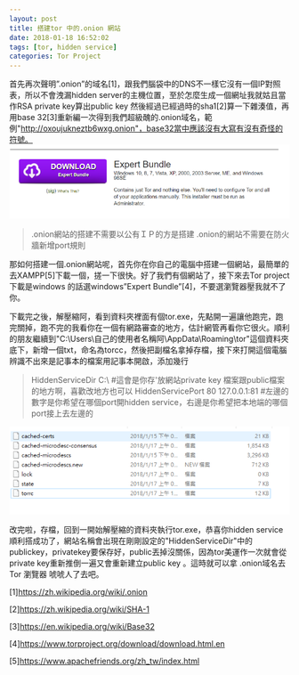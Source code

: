```yaml
---
layout: post
title: 搭建tor 中的.onion 網站
date: 2018-01-18 16:52:02
tags: [tor, hidden service]
categories: Tor Project
---
```


首先再次聲明”.onion”的域名[1]，跟我們腦袋中的DNS不一樣它沒有一個IP對照表，所以不會洩漏hidden server的主機位置，至於怎麼生成一個網址我就姑且當作RSA private key算出public key 然後經過已經過時的sha1[2]算一下雜湊值，再用base 32[3]重新編一次得到我們超級醜的.onion域名，範例"http://oxoujukneztb6wxg.onion"，base32當中應該沒有大寫有沒有奇怪的符號。
![](/image/tor4.PNG)

<!-- more --> 

>.onion網站的搭建不需要以公有ＩＰ的方是搭建
>.onion的網站不需要在防火牆新增port規則

那如何搭建一個.onion網站呢，首先你在你自己的電腦中搭建一個網站，最簡單的去XAMPP[5]下載一個，搓一下很快。好了我們有個網站了，接下來去Tor project下載是windows 的話選windows”Expert Bundle”[4]，不要選瀏覽器壓我就不了你。



下載完之後，解壓縮阿，看到資料夾裡面有個tor.exe，先點開一遍讓他跑完，跑完關掉，跑不完的我看你在一個有網路審查的地方，估計網管再看你它很火。順利的朋友繼續到"C:\Users\自己的使用者名稱阿\AppData\Roaming\tor"這個資料夾底下，新增一個txt，命名為torcc，然後把副檔名拿掉存檔，接下來打開這個電腦辨識不出來是記事本的檔案用記事本開啟，添加幾行

>HiddenServiceDir C:\ #這會是你存'放網站private key 檔案跟public檔案的地方啊，喜歡改地方也可以
>HiddenServicePort 80 127.0.0.1:81 #左邊的數字是你希望在哪個port開hidden service，右邊是你希望把本地端的哪個port接上去左邊的

![](/image/tor5.PNG)

改完啦，存檔，回到一開始解壓縮的資料夾執行tor.exe，恭喜你hidden service順利搭成功了，網站名稱會出現在剛剛設定的"HiddenServiceDir"中的publickey，privatekey要保存好，public丟掉沒關係，因為tor美運作一次就會從private key重新推倒一遍又會重新建立public key 。這時就可以拿 .onion域名去Tor 瀏覽器 唬唬人了去吧。

[1]https://zh.wikipedia.org/wiki/.onion

[2]https://zh.wikipedia.org/wiki/SHA-1

[3]https://en.wikipedia.org/wiki/Base32

[4]https://www.torproject.org/download/download.html.en

[5]https://www.apachefriends.org/zh_tw/index.html
